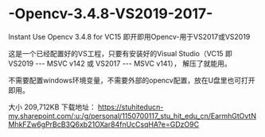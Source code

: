 # -Opencv-3.4.8-VS2019-2017-
Instant Use Opencv 3.4.8 for VC15
即开即用Opencv-用于VS2017或VS2019

这是一个已经配置好的VS工程，只要有安装好的Visual Studio（VC15  即  VS2019 --- MSVC v142 或 VS2017 --- MSVC v141），
解压了就能用。

不需要配置windows环境变量，不需要外部的opencv配置，放在U盘里也可打开即用。

大小 209,712KB
下载地址：
https://stuhiteducn-my.sharepoint.com/:u:/g/personal/1150700117_stu_hit_edu_cn/EarmhGtOvtNMhkFZw6gPrBcB3Q6xb21OXar84fnUcCsqHA?e=GDzO9C
